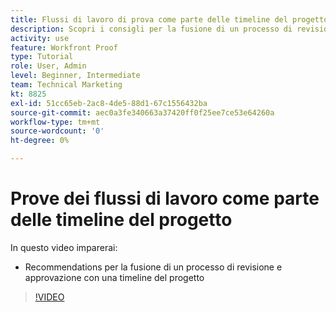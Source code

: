 ```yaml
---
title: Flussi di lavoro di prova come parte delle timeline del progetto
description: Scopri i consigli per la fusione di un processo di revisione e approvazione con una timeline del progetto in [!DNL  Workfront].
activity: use
feature: Workfront Proof
type: Tutorial
role: User, Admin
level: Beginner, Intermediate
team: Technical Marketing
kt: 8825
exl-id: 51cc65eb-2ac8-4de5-88d1-67c1556432ba
source-git-commit: aec0a3fe340663a37420ff0f25ee7ce53e64260a
workflow-type: tm+mt
source-wordcount: '0'
ht-degree: 0%

---
```


# Prove dei flussi di lavoro come parte delle timeline del progetto

In questo video imparerai:

* Recommendations per la fusione di un processo di revisione e approvazione con una timeline del progetto

>[!VIDEO](https://video.tv.adobe.com/v/335125/?quality=12)

<!--
## Learn more
These articles on [!DNL Workfront] One describe some basic proof workflows that you could use as a basis for building workflows at your organization.

* Basic proofing process
* Internal then external review
* Working with designers and project managers
-->
